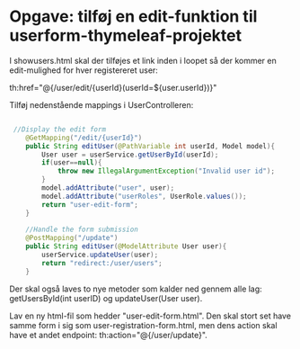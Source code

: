 # Opgave: tilføj en edit-funktion til userform-thymeleaf-projektet

I showusers.html skal der tilføjes et link inden i loopet så der kommer en edit-mulighed for hver registereret user:

th:href="@{/user/edit/{userId}(userId=${user.userId})}"



Tilføj nedenstående mappings i UserControlleren:

```java

 //Display the edit form
    @GetMapping("/edit/{userId}")
    public String editUser(@PathVariable int userId, Model model){
        User user = userService.getUserById(userId);
        if(user==null){
            throw new IllegalArgumentException("Invalid user id");
        }
        model.addAttribute("user", user);
        model.addAttribute("userRoles", UserRole.values());
        return "user-edit-form";
    }
    
    //Handle the form submission
    @PostMapping("/update")
    public String editUser(@ModelAttribute User user){
        userService.updateUser(user);
        return "redirect:/user/users";
    }

```
Der skal også laves to nye metoder som kalder ned gennem alle lag: 
getUsersById(int userID) og updateUser(User user).

Lav en ny html-fil som hedder "user-edit-form.html". Den skal stort set have samme form i sig som user-registration-form.html, men dens action skal have et andet endpoint: th:action="@{/user/update}".

